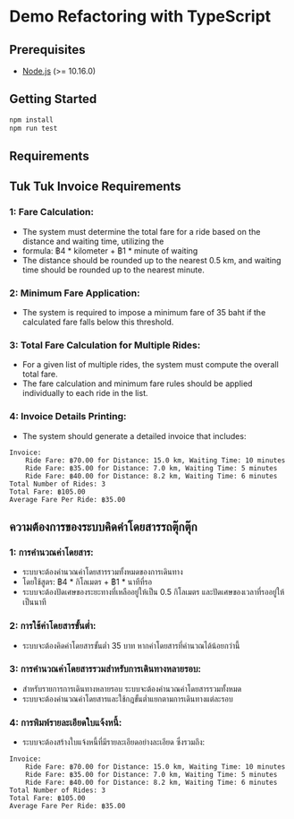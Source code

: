 # Demo Refactoring with TypeScript

## Prerequisites

- [Node.js](https://nodejs.org/en/download/) (>= 10.16.0)

## Getting Started

```bash
npm install
npm run test
```

## Requirements

## Tuk Tuk Invoice Requirements

### 1: Fare Calculation:
- The system must determine the total fare for a ride based on the distance and waiting time, utilizing the
- formula: ฿4 * kilometer + ฿1 * minute of waiting
- The distance should be rounded up to the nearest 0.5 km, and waiting time should be rounded up to the nearest minute.
### 2: Minimum Fare Application:
- The system is required to impose a minimum fare of 35 baht if the calculated fare falls below this threshold.
### 3: Total Fare Calculation for Multiple Rides:
- For a given list of multiple rides, the system must compute the overall total fare.
- The fare calculation and minimum fare rules should be applied individually to each ride in the list.
### 4: Invoice Details Printing:
- The system should generate a detailed invoice that includes:

```
Invoice:
	Ride Fare: ฿70.00 for Distance: 15.0 km, Waiting Time: 10 minutes
	Ride Fare: ฿35.00 for Distance: 7.0 km, Waiting Time: 5 minutes
	Ride Fare: ฿40.00 for Distance: 8.2 km, Waiting Time: 6 minutes
Total Number of Rides: 3
Total Fare: ฿105.00
Average Fare Per Ride: ฿35.00
```

## ความต้องการของระบบคิดค่าโดยสารรถตุ๊กตุ๊ก

### 1: การคำนวณค่าโดยสาร:
- ระบบจะต้องคำนวณค่าโดยสารรวมทั้งหมดของการเดินทาง
- โดยใช้สูตร: ฿4 * กิโลเมตร + ฿1 * นาทีที่รอ
- ระบบจะต้องปัดเศษของระยะทางที่เหลืออยู่ให้เป็น 0.5 กิโลเมตร และปัดเศษของเวลาที่รออยู่ให้เป็นนาที
### 2: การใช้ค่าโดยสารขั้นต่ำ:
- ระบบจะต้องคิดค่าโดยสารขั้นต่ำ 35 บาท หากค่าโดยสารที่คำนวณได้น้อยกว่านี้
### 3: การคำนวณค่าโดยสารรวมสำหรับการเดินทางหลายรอบ:
- สำหรับรายการการเดินทางหลายรอบ ระบบจะต้องคำนวณค่าโดยสารรวมทั้งหมด
- ระบบจะต้องคำนวณค่าโดยสารและใช้กฎขั้นต่ำแยกตามการเดินทางแต่ละรอบ
### 4: การพิมพ์รายละเอียดใบแจ้งหนี้:
- ระบบจะต้องสร้างใบแจ้งหนี้ที่มีรายละเอียดอย่างละเอียด ซึ่งรวมถึง:
```
Invoice:
	Ride Fare: ฿70.00 for Distance: 15.0 km, Waiting Time: 10 minutes
	Ride Fare: ฿35.00 for Distance: 7.0 km, Waiting Time: 5 minutes
	Ride Fare: ฿40.00 for Distance: 8.2 km, Waiting Time: 6 minutes
Total Number of Rides: 3
Total Fare: ฿105.00
Average Fare Per Ride: ฿35.00
```
